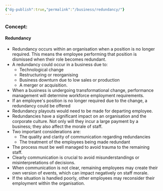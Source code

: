 ```yaml
---
{"dg-publish":true,"permalink":"/business/redundancy/"}
---
```


### Concept:
#### Redundancy
- Redundancy occurs within an organisation when a position is no longer required. This means the employee performing that position is dismissed when their role becomes redundant.
- A redundancy could occur in a business due to:
	- Technological change
	- Restructuring or reorganising
	- Business downturn due to low sales or production
	- A merger or acquisition.
- When a business is undergoing transformational change, performance management will determine workforce employment requirements. 
- If an employee's position is no longer required due to the change, a redundancy could be offered
- Redundancy playouts would need to be made for departing employee.
- Redundancies have a significant impact on an organisation and the corporate culture. Not only will they incur a large payment by a business; they also affect the morale of staff.
- Two important considerations are:
	- The quality and clarity of communication regarding redundancies
	- The treatment of the employees being made redundant
- The process must be well managed to avoid trauma to the remaining staff.
- Clearly communication is crucial to avoid misunderstandings or misinterpretations of decisions.
- When communication is not clear, remaining employees may create their own version of events, which can impact negatively on staff morale.
- If the situation is handled poorly, other employees may reconsider their employment within the organisation. 